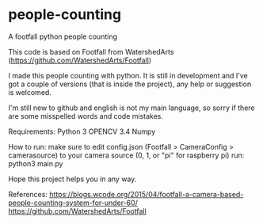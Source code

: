 # people-counting
A footfall python people counting

This code is based on Footfall from WatershedArts (https://github.com/WatershedArts/Footfall)

I made this people counting with python.
It is still in development and I've got a couple of versions (that is inside the project), any help or suggestion is welcomed.

I'm still new to github and english is not my main language, so sorry if there are some misspelled words and code mistakes.

Requirements:
Python 3
OPENCV 3.4
Numpy

How to run:
make sure to edit config.json (Footfall > CameraConfig > camerasource) to your camera source (0, 1, or "pi" for raspberry pi)
run: python3 main.py

Hope this project helps you in any way.

References:
https://blogs.wcode.org/2015/04/footfall-a-camera-based-people-counting-system-for-under-60/
https://github.com/WatershedArts/Footfall
